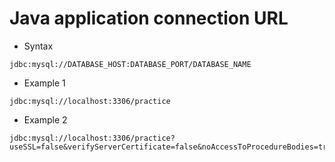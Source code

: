 # Java application connection URL
* Syntax
```
jdbc:mysql://DATABASE_HOST:DATABASE_PORT/DATABASE_NAME
```
* Example 1
```
jdbc:mysql://localhost:3306/practice
```
* Example 2
```
jdbc:mysql://localhost:3306/practice?useSSL=false&verifyServerCertificate=false&noAccessToProcedureBodies=true
```